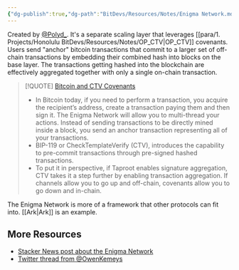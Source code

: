 ```yaml
---
{"dg-publish":true,"dg-path":"BitDevs/Resources/Notes/Enigma Network.md","permalink":"/bit-devs/resources/notes/enigma-network/","title":"Enigma Network","noteIcon":"3","created":"2023-05-24T21:04:53.112-10:00","updated":"2023-05-24T21:37:27.019-10:00"}
---
```



Created by [@Polyd_](https://twitter.com/Polyd_). It's a separate scaling layer that leverages [[para/1. Projects/Honolulu BitDevs/Resources/Notes/OP_CTV\|OP_CTV]] covenants. Users send "anchor" bitcoin transactions that commit to a larger set of off-chain transactions by embedding their combined hash into blocks on the base layer. The transactions getting hashed into the blockchain are effectively aggregated together with only a single on-chain transaction.

> [!QUOTE] [Bitcoin and CTV Covenants](https://app.sigle.io/polydeuces.id.stx/bo-iHio5_4iTlvWwXwZ9l)
> - In Bitcoin today, if you need to perform a transaction, you acquire the recipient’s address, create a transaction paying them and then sign it. The Enigma Network will allow you to multi-thread your actions. Instead of sending transactions to be directly mined inside a block, you send an anchor transaction representing all of your transactions.
> - BIP-119 or CheckTemplateVerify (CTV), introduces the capability to pre-commit transactions through pre-signed hashed transactions.
> - To put it in perspective, if Taproot enables signature aggregation, CTV takes it a step further by enabling transaction aggregation. If channels allow you to go up and off-chain, covenants allow you to go down and in-chain.

The Enigma Network is more of a framework that other protocols can fit into. [[Ark\|Ark]] is an example.

## More Resources
- [Stacker News post about the Enigma Network](https://stacker.news/items/178371)
- [Twitter thread from @OwenKemeys](https://twitter.com/OwenKemeys/status/1657445153273946119?s=20)